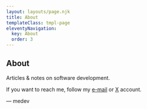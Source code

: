 ```yaml
---
layout: layouts/page.njk
title: About
templateClass: tmpl-page
eleventyNavigation:
  key: About
  order: 3
---
```


## About

Articles & notes on software development.

If you want to reach me, follow my <a href="mailto:meteyilma@proton.me">e-mail</a> or <a target="_blank" href="https://x.com/0medev">X</a> account.

— medev
